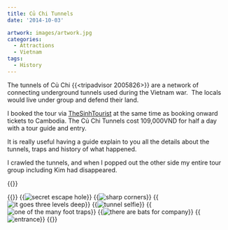 ```yaml
---
title: Củ Chi Tunnels
date: '2014-10-03'

artwork: images/artwork.jpg
categories:
  - Attractions
  - Vietnam
tags:
  - History
---
```


The tunnels of Củ Chi {{<tripadvisor 2005826>}} are a network of connecting underground tunnels used during the Vietnam war.  The locals would live under group and defend their land.

I booked the tour via [TheSinhTourist](https://www.thesinhtourist.vn/tour/sg/to-sgcc-01/cu-chi-tunnels-half-day) at the same time as booking onward tickets to Cambodia. The Củ Chi Tunnels cost 109,000VND for half a day with a tour guide and entry.

It is really useful having a guide explain to you all the details about the tunnels, traps and history of what happened.

I crawled the tunnels, and when I popped out the other side my entire tour group including Kim had disappeared.

{{<place ChIJKXVC7sAyCzERLxR747WgrZg>}}

{{<gallery>}}
  {{<img src="images/DSC01554.jpg" title="secret escape hole" oriantation="large">}}
  {{<img src="images/DSC01580.jpg" title="sharp corners" oriantation="portrait">}}
  {{<img src="images/DSC01582.jpg" title="it goes three levels deep" oriantation="portrait">}}
  {{<img src="images/DSC01586.jpg" title="tunnel selfie" oriantation="portrait">}}
  {{<img src="images/DSC01565.jpg" title="one of the many foot traps">}}
  {{<img src="images/DSC01588.jpg" title="there are bats for company" oriantation="large">}}
  {{<img src="images/DSC01589.jpg" title="entrance">}}
{{</gallery>}}
